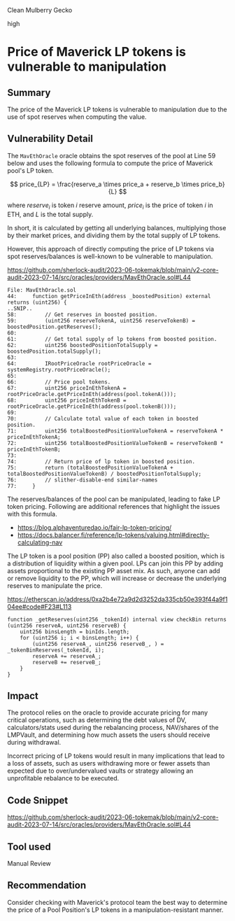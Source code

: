 Clean Mulberry Gecko

high

# Price of Maverick LP tokens is vulnerable to manipulation
## Summary

The price of the Maverick LP tokens is vulnerable to manipulation due to the use of spot reserves when computing the value.

## Vulnerability Detail

The `MavEthOracle` oracle obtains the spot reserves of the pool at Line 59 below and uses the following formula to compute the price of Maverick pool's LP token.

$$
price_{LP} = \frac{reserve_a \times price_a + reserve_b \times price_b}{L}
$$

where $reserve_i$ is token $i$ reserve amount, $price_i$ is the price of token $i$ in ETH, and $L$ is the total supply.

In short, it is calculated by getting all underlying balances, multiplying those by their market prices, and dividing them by the total supply of LP tokens. 

However, this approach of directly computing the price of LP tokens via spot reserves/balances is well-known to be vulnerable to manipulation.

https://github.com/sherlock-audit/2023-06-tokemak/blob/main/v2-core-audit-2023-07-14/src/oracles/providers/MavEthOracle.sol#L44

```solidity
File: MavEthOracle.sol
44:     function getPriceInEth(address _boostedPosition) external returns (uint256) {
..SNIP..
58:         // Get reserves in boosted position.
59:         (uint256 reserveTokenA, uint256 reserveTokenB) = boostedPosition.getReserves();
60: 
61:         // Get total supply of lp tokens from boosted position.
62:         uint256 boostedPositionTotalSupply = boostedPosition.totalSupply();
63: 
64:         IRootPriceOracle rootPriceOracle = systemRegistry.rootPriceOracle();
65: 
66:         // Price pool tokens.
67:         uint256 priceInEthTokenA = rootPriceOracle.getPriceInEth(address(pool.tokenA()));
68:         uint256 priceInEthTokenB = rootPriceOracle.getPriceInEth(address(pool.tokenB()));
69: 
70:         // Calculate total value of each token in boosted position.
71:         uint256 totalBoostedPositionValueTokenA = reserveTokenA * priceInEthTokenA;
72:         uint256 totalBoostedPositionValueTokenB = reserveTokenB * priceInEthTokenB;
73: 
74:         // Return price of lp token in boosted position.
75:         return (totalBoostedPositionValueTokenA + totalBoostedPositionValueTokenB) / boostedPositionTotalSupply;
76:         // slither-disable-end similar-names
77:     }
```

The reserves/balances of the pool can be manipulated, leading to fake LP token pricing. Following are additional references that highlight the issues with this formula.

- https://blog.alphaventuredao.io/fair-lp-token-pricing/
- https://docs.balancer.fi/reference/lp-tokens/valuing.html#directly-calculating-nav

The LP token is a pool position (PP) also called a boosted position, which is a distribution of liquidity within a given pool. LPs can join this PP by adding assets proportional to the existing PP asset mix. As such, anyone can add or remove liquidity to the PP, which will increase or decrease the underlying reserves to manipulate the price.

https://etherscan.io/address/0xa2b4e72a9d2d3252da335cb50e393f44a9f104ee#code#F23#L113

```solidity
function _getReserves(uint256 _tokenId) internal view checkBin returns (uint256 reserveA, uint256 reserveB) {
    uint256 binsLength = binIds.length;
    for (uint256 i; i < binsLength; i++) {
        (uint256 reserveA_, uint256 reserveB_, ) = _tokenBinReserves(_tokenId, i);
        reserveA += reserveA_;
        reserveB += reserveB_;
    }
}
```

## Impact

The protocol relies on the oracle to provide accurate pricing for many critical operations, such as determining the debt values of DV, calculators/stats used during the rebalancing process, NAV/shares of the LMPVault, and determining how much assets the users should receive during withdrawal. 

Incorrect pricing of LP tokens would result in many implications that lead to a loss of assets, such as users withdrawing more or fewer assets than expected due to over/undervalued vaults or strategy allowing an unprofitable rebalance to be executed.

## Code Snippet

https://github.com/sherlock-audit/2023-06-tokemak/blob/main/v2-core-audit-2023-07-14/src/oracles/providers/MavEthOracle.sol#L44

## Tool used

Manual Review

## Recommendation

Consider checking with Maverick's protocol team the best way to determine the price of a Pool Position's LP tokens in a manipulation-resistant manner.